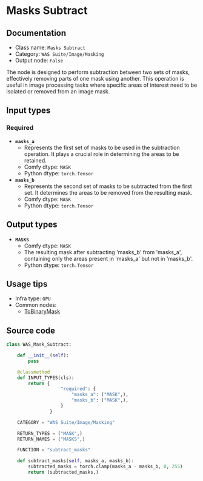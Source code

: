 # Masks Subtract
## Documentation
- Class name: `Masks Subtract`
- Category: `WAS Suite/Image/Masking`
- Output node: `False`

The node is designed to perform subtraction between two sets of masks, effectively removing parts of one mask using another. This operation is useful in image processing tasks where specific areas of interest need to be isolated or removed from an image mask.
## Input types
### Required
- **`masks_a`**
    - Represents the first set of masks to be used in the subtraction operation. It plays a crucial role in determining the areas to be retained.
    - Comfy dtype: `MASK`
    - Python dtype: `torch.Tensor`
- **`masks_b`**
    - Represents the second set of masks to be subtracted from the first set. It determines the areas to be removed from the resulting mask.
    - Comfy dtype: `MASK`
    - Python dtype: `torch.Tensor`
## Output types
- **`MASKS`**
    - Comfy dtype: `MASK`
    - The resulting mask after subtracting 'masks_b' from 'masks_a', containing only the areas present in 'masks_a' but not in 'masks_b'.
    - Python dtype: `torch.Tensor`
## Usage tips
- Infra type: `GPU`
- Common nodes:
    - [ToBinaryMask](../../ComfyUI-Impact-Pack/Nodes/ToBinaryMask.md)



## Source code
```python
class WAS_Mask_Subtract:

    def __init__(self):
        pass

    @classmethod
    def INPUT_TYPES(cls):
        return {
                    "required": {
                        "masks_a": ("MASK",),
                        "masks_b": ("MASK",),
                    }
                }

    CATEGORY = "WAS Suite/Image/Masking"

    RETURN_TYPES = ("MASK",)
    RETURN_NAMES = ("MASKS",)

    FUNCTION = "subtract_masks"

    def subtract_masks(self, masks_a, masks_b):
        subtracted_masks = torch.clamp(masks_a - masks_b, 0, 255)
        return (subtracted_masks,)

```
